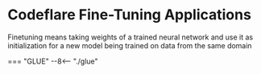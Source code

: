 # Codeflare Fine-Tuning Applications

Finetuning means taking weights of a trained neural network and use it
as initialization for a new model being trained on data from the same
domain

=== "GLUE"
    --8<-- "./glue"
